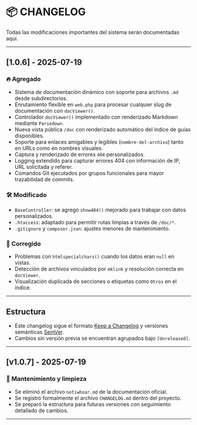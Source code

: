 # 📦 CHANGELOG

Todas las modificaciones importantes del sistema serán documentadas aquí.

---

## [1.0.6] - 2025-07-19

### 🔥 Agregado

- Sistema de documentación dinámico con soporte para archivos `.md` desde subdirectorios.
- Enrutamiento flexible en `web.php` para procesar cualquier slug de documentación con `docViewer()`.
- Controlador `docViewer()` implementado con renderizado Markdown mediante `Parsedown`.
- Nueva vista pública `/doc` con renderizado automático del índice de guías disponibles.
- Soporte para enlaces amigables y legibles (`nombre-del-archivo`) tanto en URLs como en nombres visuales.
- Captura y renderizado de errores `404` personalizados.
- Logging extendido para capturar errores 404 con información de IP, URL solicitada y referer.
- Comandos Git ejecutados por grupos funcionales para mayor trazabilidad de commits.

### 🛠️ Modificado

- `BaseController`: se agregó `show404()` mejorado para trabajar con datos personalizados.
- `.htaccess`: adaptado para permitir rutas limpias a través de `/doc/*`.
- `.gitignore` y `composer.json`: ajustes menores de mantenimiento.

### 🐛 Corregido

- Problemas con `htmlspecialchars()` cuando los datos eran `null` en vistas.
- Detección de archivos vinculados por `mklink` y resolución correcta en `docViewer`.
- Visualización duplicada de secciones o etiquetas como `Otros` en el índice.

---

## Estructura

- Este changelog sigue el formato [Keep a Changelog](https://keepachangelog.com/) y versiones semánticas [SemVer](https://semver.org/lang/es/).
- Cambios sin versión previa se encuentran agrupados bajo `[Unreleased]`.

---

## [v1.0.7] - 2025-07-19

### 🔧 Mantenimiento y limpieza

- Se eliminó el archivo `notiwhoar.md` de la documentación oficial.
- Se registró formalmente el archivo `CHANGELOG.md` dentro del proyecto.
- Se preparó la estructura para futuras versiones con seguimiento detallado de cambios.

---
